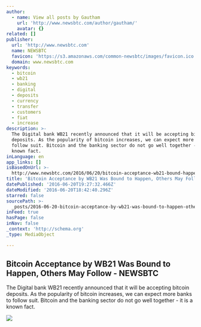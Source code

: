 ```yaml
---
author:
  - name: View all posts by Gautham
    url: 'http://www.newsbtc.com/author/gautham/'
    avatar: {}
related: []
publisher:
  url: 'http://www.newsbtc.com'
  name: NEWSBTC
  favicon: 'https://s3.amazonaws.com/common-newsbtc/images/favicon.ico'
  domain: www.newsbtc.com
keywords:
  - bitcoin
  - wb21
  - banking
  - digital
  - deposits
  - currency
  - transfer
  - customers
  - fiat
  - increase
description: >-
  The Digital bank WB21 recently announced that it will be accepting bitcoin
  deposits. As the popularity of bitcoin increases, we can expect more banks to
  follow suit. Bitcoin and the banking sector do not go well together - it is a
  known fact.
inLanguage: en
app_links: []
isBasedOnUrl: >-
  http://www.newsbtc.com/2016/06/20/bitcoin-acceptance-wb21-bound-happen-others-may-follow/
title: 'Bitcoin Acceptance by WB21 Was Bound to Happen, Others May Follow - NEWSBTC'
datePublished: '2016-06-20T19:27:32.466Z'
dateModified: '2016-06-20T18:42:40.296Z'
starred: false
sourcePath: >-
  _posts/2016-06-20-bitcoin-acceptance-by-wb21-was-bound-to-happen-others-may-f.md
inFeed: true
hasPage: false
inNav: false
_context: 'http://schema.org'
_type: MediaObject

---
```

<article style=""><h1>Bitcoin Acceptance by WB21 Was Bound to Happen, Others May Follow - NEWSBTC</h1><p>The Digital bank WB21 recently announced that it will be accepting bitcoin deposits. As the popularity of bitcoin increases, we can expect more banks to follow suit. Bitcoin and the banking sector do not go well together - it is a known fact.</p><img src="http://s3.amazonaws.com/main-newsbtc-images/2016/06/15090814/shutterstock_373544026.jpg" /></article>